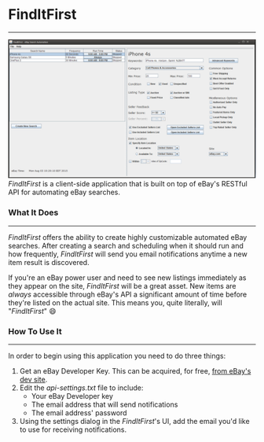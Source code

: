 # FindItFirst
-------------
![Sample Img](https://github.com/Apophenic/FindItFirst/blob/master/res/sample.jpg)
_FindItFirst_ is a client-side application that is built on top of eBay's RESTful API for automating eBay searches.

### What It Does
----------------
_FindItFirst_ offers the ability to create highly customizable automated eBay searches.
After creating a search and scheduling when it should run and how frequently, _FindItFirst_ will send you email
notifications anytime a new item result is discovered.

If you're an eBay power user and need to see new listings immediately as they appear on the site, _FindItFirst_ will
be a great asset. New items are _always_ accessible through eBay's API a significant amount of
time before they're listed on the actual site. This means you, quite literally, will "_FindItFirst_" :smile:

### How To Use It
-----------------
In order to begin using this application you need to do three things:
1) Get an eBay Developer Key. This can be acquired, for free,
[from eBay's dev site](https://go.developer.ebay.com/what-ebay-api).
2) Edit the _api-settings.txt_ file to include:
    * Your eBay Developer key
    * The email address that will send notifications
    * The email address' password
3) Using the settings dialog in the _FindItFirst_'s UI, add the email you'd like to use for receiving notifications.
